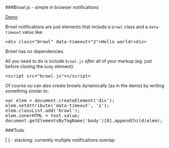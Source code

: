 ###Browl.js - simple in browser notifications

<a target="_blank" href="https://dl.dropboxusercontent.com/u/33989136/browl/index.html">Demo</a>

Browl notifications are just elements that include a `browl` class and a `data-timeout` value like:

<pre>
&lt;div class="browl" data-timeout="2">Hello world!&lt;div&gt;
</pre>

Browl has no dependencies.

All you need to do is include `browl.js` _after_ all of your markup (eg. just before closing the `body` element):

<pre>
&lt;script src="browl.js"&gt;&lt;/script&gt;
</pre>

Of course ou can also create browls dynamically (as in the demo) by writing something similar to:

<pre>
var elem = document.createElement('div');
elem.setAttribute('data-timeout', '1');
elem.classList.add('browl');
elem.innerHTML = text.value;
document.getElementsByTagName('body')[0].appendChild(elem);
</pre>

###Todo

[ ] - stacking: currently multiple notifications overlap 